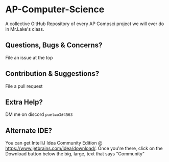 # AP-Computer-Science

A collective GitHub Repository of every AP Compsci project we will ever do in Mr.Lake's class.

## Questions, Bugs & Concerns?

File an issue at the top

## Contribution & Suggestions?

File a pull request

## Extra Help?

DM me on discord `puɐlʍoƆ#4563`

## Alternate IDE?
You can get IntelliJ Idea Community Edition @ https://www.jetbrains.com/idea/download/. 
Once you're there, click on the Download button below the big, large, text that says "Community"
